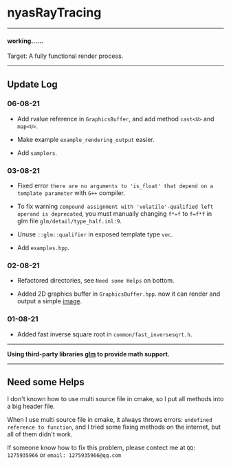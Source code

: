 # nyasRayTracing

---

#### working......

Target: A fully functional render process.

---

## Update Log

### 06-08-21

+ Add rvalue reference in `GraphicsBuffer`, and add method `cast<U>` and `map<U>`.

+ Make example `example_rendering_output` easier.

+ Add `samplers`.

### 03-08-21

+ Fixed error `there are no arguments to 'is_float' that depend on a template parameter` with `G++` compiler.

+ To fix warning `compound assignment with 'volatile'-qualified left operand is deprecated`, you must manually changing `f*=f` to `f=f*f` in glm file `glm/detail/type_half.inl:9`.

+ Unuse `::glm::qualifier` in exposed template type `vec`.

+ Add `examples.hpp`.

### 02-08-21

+ Refactored directories, see `Need some Helps` on bottom.

+ Added 2D graphics buffer in `GraphicsBuffer.hpp`. now it can render and output a simple [image](./outputs/gradient_color.bmp).

### 01-08-21

+ Added fast inverse square root in `common/fast_inversesqrt.h`.

---

**Using third-party libraries [glm](https://github.com/g-truc/glm) to provide math support.**

---

## Need some Helps

I don't known how to use multi source file in cmake, so I put all methods into a big header file.

When I use multi source file in cmake, it always throws errors: `undefined reference to function`, and I tried some fixing methods on the internet, but all of them didn't work.

If someone know how to fix this problem, please contect me at `QQ: 1275935966` or `email: 1275935966@qq.com`
